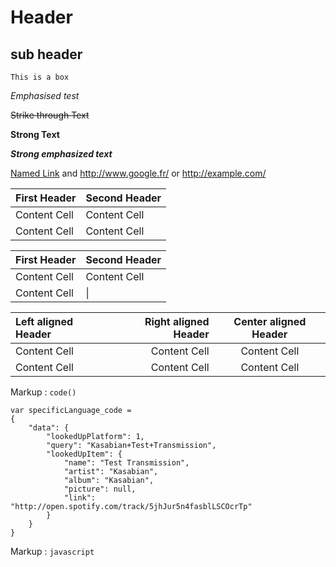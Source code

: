 # Header 
## sub header

```
This is a box
```
_Emphasised test_

~~Strike through Text~~

__Strong Text__

 ___Strong emphasized text___ 

 [Named Link](http://www.google.fr/ "Named link title") and http://www.google.fr/ or <http://example.com/>

First Header  | Second Header
------------- | -------------
Content Cell  | Content Cell
Content Cell  | Content Cell

First Header  | Second Header
------------- | -------------
Content Cell  | Content Cell
Content Cell  |  \| 

Left aligned Header | Right aligned Header | Center aligned Header
| :--- | ---: | :---:
Content Cell  | Content Cell | Content Cell
Content Cell  | Content Cell | Content Cell

Markup :  `code()`

    var specificLanguage_code = 
    {
        "data": {
            "lookedUpPlatform": 1,
            "query": "Kasabian+Test+Transmission",
            "lookedUpItem": {
                "name": "Test Transmission",
                "artist": "Kasabian",
                "album": "Kasabian",
                "picture": null,
                "link": "http://open.spotify.com/track/5jhJur5n4fasblLSCOcrTp"
            }
        }
    }

Markup : ```javascript```